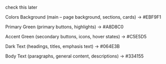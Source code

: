check this later

Colors
Background (main – page background, sections, cards) → #EBF9F1


Primary Green (primary buttons, highlights) → #A8D8C0

Accent Green (secondary buttons, icons, hover states) → #C5E5D5

Dark Text (headings, titles, emphasis text) → #064E3B

Body Text (paragraphs, general content, descriptions) → #334155
